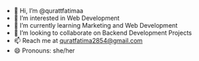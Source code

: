 - 👋 Hi, I’m @qurattfatimaa
- 👀 I’m interested in Web Development
- 🌱 I’m currently learning Marketing and Web Development
- 💞️ I’m looking to collaborate on Backend Development Projects
- 📫 Reach me at quratfatima2854@gmail.com 
- 😄 Pronouns: she/her

<!---
qurattfatimaa/qurattfatimaa is a ✨ special ✨ repository because its `README.md` (this file) appears on your GitHub profile.
You can click the Preview link to take a look at your changes.
--->

